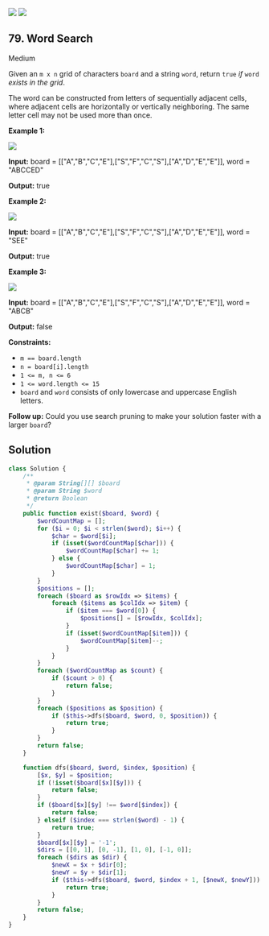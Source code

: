 [![](https://img.shields.io/github/stars/LeetCode-in-Php/LeetCode-in-Php?label=Stars&style=flat-square)](https://github.com/LeetCode-in-Php/LeetCode-in-Php)
[![](https://img.shields.io/github/forks/LeetCode-in-Php/LeetCode-in-Php?label=Fork%20me%20on%20GitHub%20&style=flat-square)](https://github.com/LeetCode-in-Php/LeetCode-in-Php/fork)

## 79\. Word Search

Medium

Given an `m x n` grid of characters `board` and a string `word`, return `true` _if_ `word` _exists in the grid_.

The word can be constructed from letters of sequentially adjacent cells, where adjacent cells are horizontally or vertically neighboring. The same letter cell may not be used more than once.

**Example 1:**

![](https://assets.leetcode.com/uploads/2020/11/04/word2.jpg)

**Input:** board = \[\["A","B","C","E"],["S","F","C","S"],["A","D","E","E"]], word = "ABCCED"

**Output:** true 

**Example 2:**

![](https://assets.leetcode.com/uploads/2020/11/04/word-1.jpg)

**Input:** board = \[\["A","B","C","E"],["S","F","C","S"],["A","D","E","E"]], word = "SEE"

**Output:** true 

**Example 3:**

![](https://assets.leetcode.com/uploads/2020/10/15/word3.jpg)

**Input:** board = \[\["A","B","C","E"],["S","F","C","S"],["A","D","E","E"]], word = "ABCB"

**Output:** false 

**Constraints:**

*   `m == board.length`
*   `n = board[i].length`
*   `1 <= m, n <= 6`
*   `1 <= word.length <= 15`
*   `board` and `word` consists of only lowercase and uppercase English letters.

**Follow up:** Could you use search pruning to make your solution faster with a larger `board`?

## Solution

```php
class Solution {
    /**
     * @param String[][] $board
     * @param String $word
     * @return Boolean
     */
    public function exist($board, $word) {
        $wordCountMap = [];
        for ($i = 0; $i < strlen($word); $i++) {
            $char = $word[$i];
            if (isset($wordCountMap[$char])) {
                $wordCountMap[$char] += 1;
            } else {
                $wordCountMap[$char] = 1;
            }
        }
        $positions = [];
        foreach ($board as $rowIdx => $items) {
            foreach ($items as $colIdx => $item) {
                if ($item === $word[0]) {
                    $positions[] = [$rowIdx, $colIdx];
                }
                if (isset($wordCountMap[$item])) {
                    $wordCountMap[$item]--;
                }
            }
        }
        foreach ($wordCountMap as $count) {
            if ($count > 0) {
                return false;
            }
        }
        foreach ($positions as $position) {
            if ($this->dfs($board, $word, 0, $position)) {
                return true;
            }
        }
        return false;
    }

    function dfs($board, $word, $index, $position) {
        [$x, $y] = $position;
        if (!isset($board[$x][$y])) {
            return false;
        }
        if ($board[$x][$y] !== $word[$index]) {
            return false;
        } elseif ($index === strlen($word) - 1) {
            return true;
        }
        $board[$x][$y] = '-1';
        $dirs = [[0, 1], [0, -1], [1, 0], [-1, 0]];
        foreach ($dirs as $dir) {
            $newX = $x + $dir[0];
            $newY = $y + $dir[1];
            if ($this->dfs($board, $word, $index + 1, [$newX, $newY])) {
                return true;
            }
        }
        return false;
    }
}
```